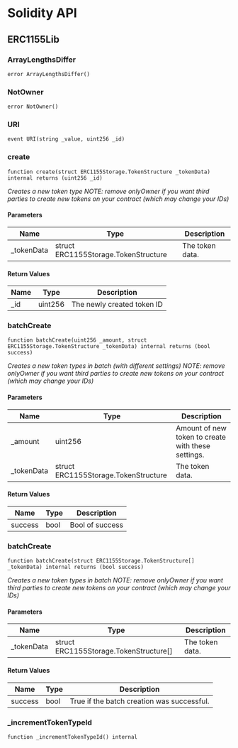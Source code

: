 # Solidity API

## ERC1155Lib

### ArrayLengthsDiffer

```solidity
error ArrayLengthsDiffer()
```

### NotOwner

```solidity
error NotOwner()
```

### URI

```solidity
event URI(string _value, uint256 _id)
```

### create

```solidity
function create(struct ERC1155Storage.TokenStructure _tokenData) internal returns (uint256 _id)
```

_Creates a new token type
NOTE: remove onlyOwner if you want third parties to create new tokens on your contract (which may change your IDs)_

#### Parameters

| Name | Type | Description |
| ---- | ---- | ----------- |
| _tokenData | struct ERC1155Storage.TokenStructure | The token data. |

#### Return Values

| Name | Type | Description |
| ---- | ---- | ----------- |
| _id | uint256 | The newly created token ID |

### batchCreate

```solidity
function batchCreate(uint256 _amount, struct ERC1155Storage.TokenStructure _tokenData) internal returns (bool success)
```

_Creates a new token types in batch (with different settings)
NOTE: remove onlyOwner if you want third parties to create new tokens on your contract (which may change your IDs)_

#### Parameters

| Name | Type | Description |
| ---- | ---- | ----------- |
| _amount | uint256 | Amount of new token to create with these settings. |
| _tokenData | struct ERC1155Storage.TokenStructure | The token data. |

#### Return Values

| Name | Type | Description |
| ---- | ---- | ----------- |
| success | bool | Bool of success |

### batchCreate

```solidity
function batchCreate(struct ERC1155Storage.TokenStructure[] _tokenData) internal returns (bool success)
```

_Creates a new token types in batch
NOTE: remove onlyOwner if you want third parties to create new tokens on your contract (which may change your IDs)_

#### Parameters

| Name | Type | Description |
| ---- | ---- | ----------- |
| _tokenData | struct ERC1155Storage.TokenStructure[] | The token data. |

#### Return Values

| Name | Type | Description |
| ---- | ---- | ----------- |
| success | bool | True if the batch creation was successful. |

### _incrementTokenTypeId

```solidity
function _incrementTokenTypeId() internal
```

